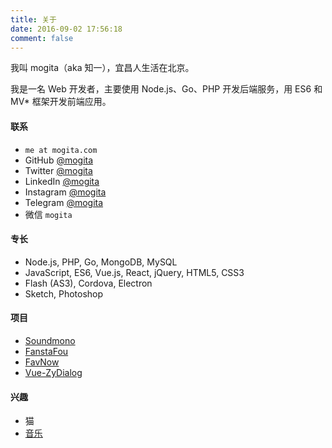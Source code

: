 ```yaml
---
title: 关于
date: 2016-09-02 17:56:18
comment: false
---
```


我叫 mogita（aka 知一），宜昌人生活在北京。

我是一名 Web 开发者，主要使用 Node.js、Go、PHP 开发后端服务，用 ES6 和 MV\* 框架开发前端应用。

#### 联系

* `me at mogita.com`
* GitHub [@mogita](https://github.com/mogita)
* Twitter [@mogita](https://twitter.com/mogita)
* LinkedIn [@mogita](https://www.linkedin.com/in/mogita/)
* Instagram [@mogita](https://instagram.com/mogita)
* Telegram [@mogita](https://t.me/mogita)
* 微信 `mogita`

#### 专长

* Node.js, PHP, Go, MongoDB, MySQL
* JavaScript, ES6, Vue.js, React, jQuery, HTML5, CSS3
* Flash (AS3), Cordova, Electron
* Sketch, Photoshop

#### 项目

* [Soundmono](http://soundmono.com)
* [FanstaFou](http://fanstafou.mogita.com)
* [FavNow](http://favnow.mogita.com)
* [Vue-ZyDialog](https://www.npmjs.com/package/vue-zydialog)

#### 兴趣

* 猫
* [音乐](https://site.douban.com/mogita/room/195849/)
